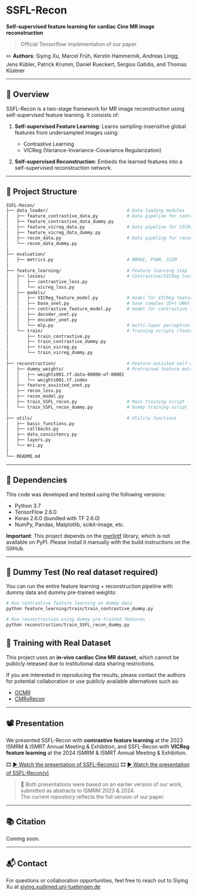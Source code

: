 # SSFL-Recon

**Self-supervised feature learning for cardiac Cine MR image reconstruction**

> Official Tensorflow implementation of our paper.

✏️ **Authors**: Siying Xu, Marcel Früh, Kerstin Hammernik, Andreas Lingg, Jens Kübler, Patrick Krumm, Daniel Rueckert, Sergios Gatidis, and Thomas Küstner  

---

## 🔧 Overview

SSFL-Recon is a two-stage framework for MR image reconstruction using self-supervised feature learning. It consists of:

1. **Self-supervised Feature Learning**: Learns sampling-insensitive global features from undersampled images using:
   - Contrastive Learning
   - VICReg (Variance-Invariance-Covariance Regularization)

2. **Self-supervised Reconstruction**: Embeds the learned features into a self-supervised reconstruction network.

---

## 📁 Project Structure

```bash
SSFL-Recon/
├── data_loader/                              # Data loading modules
│   ├── feature_contrastive_data.py           # Data pipeline for contrastive feature learning
│   ├── feature_contrastive_data_dummy.py  
│   ├── feature_vicreg_data.py                # Data pipeline for VICReg feature learning
│   ├── feature_vicreg_data_dummy.py          
│   ├── recon_data.py                         # Data pipeling for reconstruction
│   └── recon_data_dummy.py
│
├── evaluation/
│   ├── metrics.py                            # NRMSE, PSNR, SSIM
│
├── feature_learning/                         # Feature learning step
│   ├── losses/                               # Contrastive/VICReg loss functions
│   │   ├── contrastive_loss.py
│   │   └── vicreg_loss.py
│   ├── models/                               
│   │   ├── VICReg_feature_model.py           # model for VICReg feature learning
│   │   ├── base_unet.py                      # base complex 2D+t UNet
│   │   ├── contrastive_feature_model.py      # model for contrastive feature learning
│   │   ├── decoder_unet.py                  
│   │   ├── encoder_unet.py
│   │   └── mlp.py                            # multi-layer perceptron
│   └── train/                                # Training scripts (feature learning step)
│       ├── train_contrastive.py                                 
│       ├── train_contrastive_dummy.py
│       ├── train_vicreg.py
│       └── train_vicreg_dummy.py
│
├── reconstruction/                           # Feature-assisted self-supervised reconstruction
│   ├── dummy_weights/                        # Pretrained feature extractor (FE-Net) weights (dummy)
│   │   ├── weights001.tf.data-00000-of-00001
│   │   └── weights001.tf.index
│   ├── feature_assisted_unet.py             
│   ├── recon_loss.py
│   ├── recon_model.py             
│   ├── train_SSFL_recon.py                   # Main training script
│   └── train_SSFL_recon_dummy.py             # Dummy training script
│
├── utils/                                    # Utility functions
│   ├── basic_functions.py
│   ├── callbacks.py
│   ├── data_consistency.py
│   ├── layers.py
│   └── mri.py
│
└── README.md
```

---

## 🧩 Dependencies

This code was developed and tested using the following versions:

- Python 3.7
- TensorFlow 2.6.0
- Keras 2.6.0 (bundled with TF 2.6.0)
- NumPy, Pandas, Matplotlib, scikit-image, etc.

**Important**: This project depends on the [merlintf](https://github.com/midas-tum/merlin) library, which is not available on PyPI. Please install it manually with the build instructions on the GitHub.

---

## 🧪 Dummy Test (No real dataset required)
You can run the entire feature learning + reconstruction pipeline with dummy data and dummy pre-trained weights:

```bash
# Run contrastive feature learning on dummy data
python feature_learning/train/train_contrastive_dummy.py

# Run reconstruction using dummy pre-trained features
python reconstruction/train_SSFL_recon_dummy.py
```


## 📂 Training with Real Dataset

This project uses an **in-vivo cardiac Cine MR dataset**, which cannot be publicly released due to institutional data sharing restrictions.

If you are interested in reproducing the results, please contact the authors for potential collaboration or use publicly available alternatives such as:

- [OCMR](https://www.ocmr.info/)
- [CMRxRecon](https://www.synapse.org/Synapse:syn51471091/wiki/622170)

---

## 📽️ Presentation

We presented SSFL-Recon with **contrastive feature learning** at the 2023 ISMRM & ISMRT Annual Meeting & Exhibition, and SSFL-Recon with **VICReg feature learning** at the 2024 ISMRM & ISMRT Annual Meeting & Exhibition.

🎞️ [▶ Watch the presentation of SSFL-Recon(c)](https://archive.ismrm.org/2023/0709.html)
🎞️ [▶ Watch the presentation of SSFL-Recon(v)](https://archive.ismrm.org/2024/0012.html)

> 📝 Both presentations were based on an earlier version of our work, submitted as abstracts to ISMRM 2023 & 2024.  
> The current repository reflects the full version of our paper.

---

## 📚 Citation

Coming soon.

---

## 📬 Contact

For questions or collaboration opportunities, feel free to reach out to Siying Xu at siying.xu@med.uni-tuebingen.de

